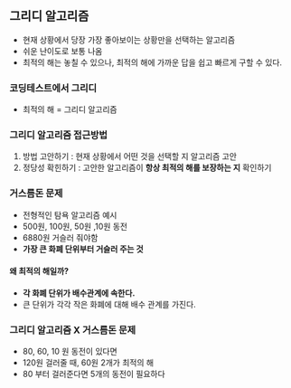 ## 그리디 알고리즘
- 현재 상황에서 당장 가장 좋아보이는 상황만을 선택하는 알고리즘
- 쉬운 난이도로 보통 나옴
- 최적의 해는 놓칠 수 있으나, 최적의 해에 가까운 답을 쉽고 빠르게 구할 수 있다.

### 코딩테스트에서 그리디
- 최적의 해 = 그리디 알고리즘

### 그리디 알고리즘 접근방법
1. 방법 고안하기 : 현재 상황에서 어떤 것을 선택할 지 알고리즘 고안
2. 정당성 확힌하기 : 고안한 알고리즘이 **항상 최적의 해를 보장하는 지** 확인하기

### 거스름돈 문제
- 전형적인 탐욕 알고리즘 예시
- 500원, 100원, 50원 ,10원 동전
- 6880원 거슬러 줘야함
- **가장 큰 화폐 단위부터 거슬러 주는 것**

#### 왜 최적의 해일까?
- **각 화폐 단위가 배수관계에 속한다.**
- 큰 단위가 각각 작은 화폐에 대해 배수 관계를 가진다.

### 그리디 알고리즘 X 거스름돈 문제
- 80, 60, 10 원 동전이 있다면
- 120원 걸러줄 때, 60원 2개가 최적의 해
- 80 부터 걸러준다면 5개의 동전이 필요하다

